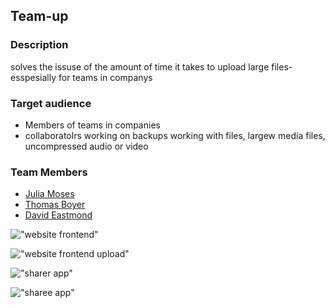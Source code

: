 ## Team-up

### Description
solves the issuse of the amount of time it takes to upload large files- esspesially for teams in companys

### Target audience
- Members of teams in companies
- collaboratolrs working on backups working with files, largew media files, uncompressed audio or video

### Team Members
- [Julia Moses](https://github.com/juliamoses)
- [Thomas Boyer](https://github.com/thomas-boyer)
- [David Eastmond](https://github.com/davideastmond)

!["website frontend"](https://github.com/thomas-boyer/team-up/blob/feature/setup/docs/wireframe-frontend.jpg?raw=true)

!["website frontend upload"](https://github.com/thomas-boyer/team-up/blob/feature/setup/docs/wireframe-frontend1.jpg?raw=true)

!["sharer app"](https://github.com/thomas-boyer/team-up/blob/feature/setup/docs/wireframe-sharer.jpg?raw=true)

!["sharee app"](https://github.com/thomas-boyer/team-up/blob/feature/setup/docs/wireframe-sharee.jpg?raw=true)

